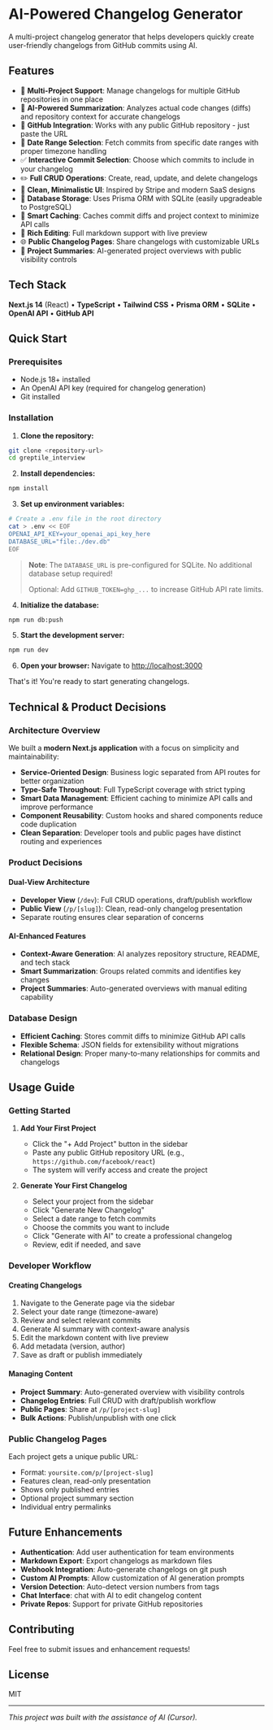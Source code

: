 # AI-Powered Changelog Generator

A multi-project changelog generator that helps developers quickly create user-friendly changelogs from GitHub commits using AI.

## Features

- 🚀 **Multi-Project Support**: Manage changelogs for multiple GitHub repositories in one place
- 🤖 **AI-Powered Summarization**: Analyzes actual code changes (diffs) and repository context for accurate changelogs
- 🔗 **GitHub Integration**: Works with any public GitHub repository - just paste the URL
- 📅 **Date Range Selection**: Fetch commits from specific date ranges with proper timezone handling
- ✅ **Interactive Commit Selection**: Choose which commits to include in your changelog
- ✏️ **Full CRUD Operations**: Create, read, update, and delete changelogs
- 🎨 **Clean, Minimalistic UI**: Inspired by Stripe and modern SaaS designs
- 💾 **Database Storage**: Uses Prisma ORM with SQLite (easily upgradeable to PostgreSQL)
- 🚀 **Smart Caching**: Caches commit diffs and project context to minimize API calls
- 📝 **Rich Editing**: Full markdown support with live preview
- 🌐 **Public Changelog Pages**: Share changelogs with customizable URLs
- 🔄 **Project Summaries**: AI-generated project overviews with public visibility controls

## Tech Stack

**Next.js 14** (React) • **TypeScript** • **Tailwind CSS** • **Prisma ORM** • **SQLite** • **OpenAI API** • **GitHub API**

## Quick Start

### Prerequisites
- Node.js 18+ installed
- An OpenAI API key (required for changelog generation)
- Git installed

### Installation

1. **Clone the repository:**
```bash
git clone <repository-url>
cd greptile_interview
```

2. **Install dependencies:**
```bash
npm install
```

3. **Set up environment variables:**
```bash
# Create a .env file in the root directory
cat > .env << EOF
OPENAI_API_KEY=your_openai_api_key_here
DATABASE_URL="file:./dev.db"
EOF
```

> **Note**: The `DATABASE_URL` is pre-configured for SQLite. No additional database setup required!
> 
> Optional: Add `GITHUB_TOKEN=ghp_...` to increase GitHub API rate limits.

4. **Initialize the database:**
```bash
npm run db:push
```

5. **Start the development server:**
```bash
npm run dev
```

6. **Open your browser:**
Navigate to [http://localhost:3000](http://localhost:3000)

That's it! You're ready to start generating changelogs.

## Technical & Product Decisions

### Architecture Overview

We built a **modern Next.js application** with a focus on simplicity and maintainability:

- **Service-Oriented Design**: Business logic separated from API routes for better organization
- **Type-Safe Throughout**: Full TypeScript coverage with strict typing
- **Smart Data Management**: Efficient caching to minimize API calls and improve performance
- **Component Reusability**: Custom hooks and shared components reduce code duplication
- **Clean Separation**: Developer tools and public pages have distinct routing and experiences

### Product Decisions

#### Dual-View Architecture
- **Developer View** (`/dev`): Full CRUD operations, draft/publish workflow
- **Public View** (`/p/[slug]`): Clean, read-only changelog presentation
- Separate routing ensures clear separation of concerns

#### AI-Enhanced Features
- **Context-Aware Generation**: AI analyzes repository structure, README, and tech stack
- **Smart Summarization**: Groups related commits and identifies key changes
- **Project Summaries**: Auto-generated overviews with manual editing capability

### Database Design
- **Efficient Caching**: Stores commit diffs to minimize GitHub API calls
- **Flexible Schema**: JSON fields for extensibility without migrations
- **Relational Design**: Proper many-to-many relationships for commits and changelogs


## Usage Guide

### Getting Started

1. **Add Your First Project**
   - Click the "+ Add Project" button in the sidebar
   - Paste any public GitHub repository URL (e.g., `https://github.com/facebook/react`)
   - The system will verify access and create the project

2. **Generate Your First Changelog**
   - Select your project from the sidebar
   - Click "Generate New Changelog" 
   - Select a date range to fetch commits
   - Choose the commits you want to include
   - Click "Generate with AI" to create a professional changelog
   - Review, edit if needed, and save

### Developer Workflow

#### Creating Changelogs
1. Navigate to the Generate page via the sidebar
2. Select your date range (timezone-aware)
3. Review and select relevant commits
4. Generate AI summary with context-aware analysis
5. Edit the markdown content with live preview
6. Add metadata (version, author)
7. Save as draft or publish immediately

#### Managing Content
- **Project Summary**: Auto-generated overview with visibility controls
- **Changelog Entries**: Full CRUD with draft/publish workflow
- **Public Pages**: Share at `/p/[project-slug]`
- **Bulk Actions**: Publish/unpublish with one click

### Public Changelog Pages

Each project gets a unique public URL:
- Format: `yoursite.com/p/[project-slug]`
- Features clean, read-only presentation
- Shows only published entries
- Optional project summary section
- Individual entry permalinks

## Future Enhancements

- **Authentication**: Add user authentication for team environments
- **Markdown Export**: Export changelogs as markdown files
- **Webhook Integration**: Auto-generate changelogs on git push
- **Custom AI Prompts**: Allow customization of AI generation prompts
- **Version Detection**: Auto-detect version numbers from tags
- **Chat Interface**: chat with AI to edit changelog content
- **Private Repos**: Support for private GitHub repositories

## Contributing

Feel free to submit issues and enhancement requests!

## License

MIT

---

*This project was built with the assistance of AI (Cursor).*
